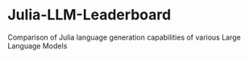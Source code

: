 # Julia-LLM-Leaderboard
Comparison of Julia language generation capabilities of various Large Language Models
